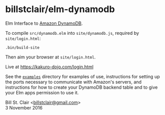 # billstclair/elm-dynamodb

Elm Interface to [Amazon DynamoDB](https://aws.amazon.com/dynamodb/).

To compile `src/dynamodb.elm` into `site/dynamodb.js`, required by `site/login.html`:

```
.bin/build-site
```

Then aim your browser at `site/login.html`.

Live at https://kakuro-dojo.com/login.html

See the [`examples`](examples/) directory for examples of use, instructions for setting up the ports necessary to communicate with Amazon's servers, and instructions for how to create your DynamoDB backend table and to give your Elm apps permission to use it.

Bill St. Clair &lt;billstclair@gmail.com&gt;<br/>
3 November 2016
